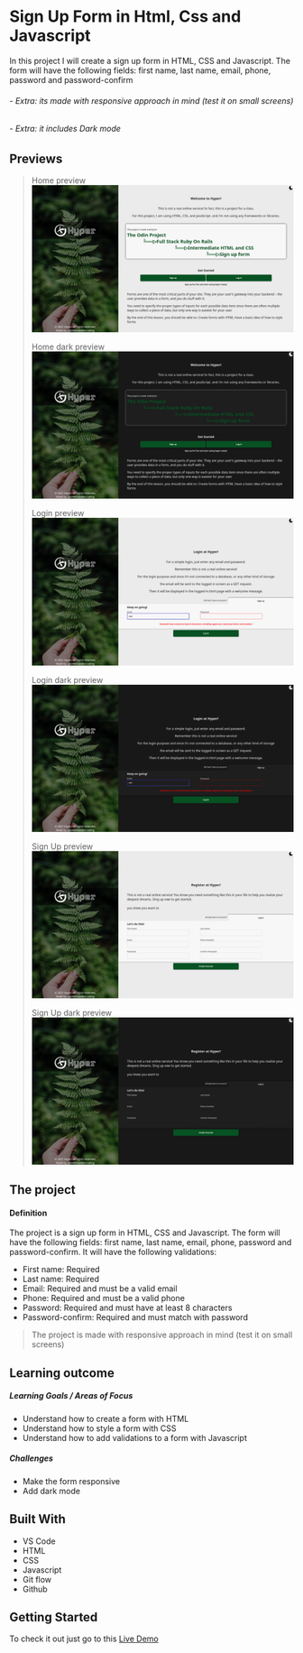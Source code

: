 # Sign Up Form in Html, Css and Javascript

In this project I will create a sign up form in HTML, CSS and Javascript. The form will have the following fields: first name, last name, email, phone, password and password-confirm

###### - Extra: its made with responsive approach in mind (test it on small screens)
###### - Extra: it includes Dark mode

## Previews
> Home preview
![Home preview](images/preview-home.png)
> 
> Home dark preview
![Home preview](images/preview-home-dark.png)
> 
> Login preview
![Login preview](images/preview-login.png)
> 
> Login dark preview
![Login preview](images/preview-login-dark.png)
> 
> Sign Up preview
![Sign Up preview](images/preview-sign-up.png)
> 
> Sign Up dark preview
![Sign Up preview](images/preview-sign-up-dark.png)
> 

## The project

#### Definition

The project is a sign up form in HTML, CSS and Javascript. The form will have the following fields: first name, last name, email, phone, password and password-confirm. It will have the following validations:

* First name: Required
* Last name: Required
* Email: Required and must be a valid email
* Phone: Required and must be a valid phone
* Password: Required and must have at least 8 characters
* Password-confirm: Required and must match with password

> The project is made with responsive approach in mind (test it on small screens)

## Learning outcome

##### Learning Goals / Areas of Focus

* Understand how to create a form with HTML
* Understand how to style a form with CSS
* Understand how to add validations to a form with Javascript

##### Challenges

* Make the form responsive
* Add dark mode

## Built With

- VS Code
- HTML
- CSS
- Javascript
- Git flow
- Github

## Getting Started

To check it out just go to this [Live Demo](https://luishernandezcoding.github.io/sign_up_form_html_css/)
